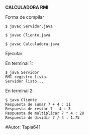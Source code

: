 **CALCULADORA RMI**

Forma de compilar
```
$ javac Servidor.java

$ javac Cliente.java

$ javac Calculadora.java

```


Ejecutar

En terminal 1:
```
$ java Servidor
RMI registro listo.
Servidor listo...

```

En terminal 2:
```
$ java Cliente
Respuesta de sumar 7 + 4 : 11
Respuesta de restar 7 - 4 : 3
Respuesta de multiplicar 7 * 4 : 28
Respuesta de dividir 7 / 4 : 1.75

```

#Autor: Tapia641

